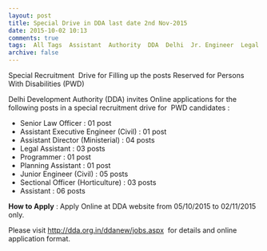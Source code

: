 ```yaml
---
layout: post
title: Special Drive in DDA last date 2nd Nov-2015   
date: 2015-10-02 10:13
comments: true
tags:  All Tags  Assistant  Authority  DDA  Delhi  Jr. Engineer  Legal  Officer  Online  Special Drive 
archive: false
---
```

Special Recruitment  Drive for Filling up the posts Reserved for Persons With Disabilities (PWD)

Delhi Development Authority (DDA) invites Online applications for the following posts in a special recruitment drive for  PWD candidates : 




- Senior Law Officer : 01 post
- Assistant Executive Engineer (Civil) : 01 post
- Assistant Director (Ministerial) : 04 posts
- Legal Assistant : 03 posts
- Programmer : 01 post
- Planning Assistant : 01 post
- Junior Engineer (Civil) : 05 posts
- Sectional Officer (Horticulture) : 03 posts
- Assistant : 06 posts




**How to Apply** : Apply Online at DDA website from 05/10/2015 to 02/11/2015 only.  

Please visit <http://dda.org.in/ddanew/jobs.aspx>  for details and online application format.

